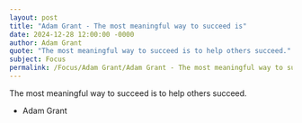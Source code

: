 ```yaml
---
layout: post
title: "Adam Grant - The most meaningful way to succeed is"
date: 2024-12-28 12:00:00 -0000
author: Adam Grant
quote: "The most meaningful way to succeed is to help others succeed."
subject: Focus
permalink: /Focus/Adam Grant/Adam Grant - The most meaningful way to succeed is
---
```


The most meaningful way to succeed is to help others succeed.

- Adam Grant
